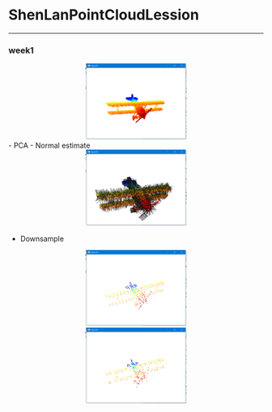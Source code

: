 # ShenLanPointCloudLession
---

### week1

<div align=center><img width = '200' height ='150' src ="https://github.com/suyunzzz/ShenLanPointCloudLession/blob/master/Homework%20I/lesson%20one/images/raw.png"/></div>
- PCA
- Normal estimate
<div align=center><img width = '200' height ='150' src ="https://github.com/suyunzzz/ShenLanPointCloudLession/blob/master/Homework%20I/lesson%20one/images/pcaNormal.png"/></div>

- Downsample
<div align=center><img width = '200' height ='150' src ="https://github.com/suyunzzz/ShenLanPointCloudLession/blob/master/Homework%20I/lesson%20one/images/voxel_mean.png"/></div>
<div align=center><img width = '200' height ='150' src ="https://github.com/suyunzzz/ShenLanPointCloudLession/blob/master/Homework%20I/lesson%20one/images/voxel_random.png"/></div>
